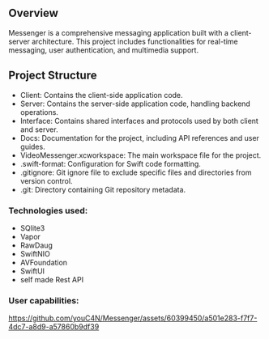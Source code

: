 ## Overview

Messenger is a comprehensive messaging application built with a client-server architecture. This project includes functionalities for real-time messaging, user authentication, and multimedia support.

## Project Structure

- Client: Contains the client-side application code.
- Server: Contains the server-side application code, handling backend operations.
- Interface: Contains shared interfaces and protocols used by both client and server.
- Docs: Documentation for the project, including API references and user guides.
- VideoMessenger.xcworkspace: The main workspace file for the project.
- .swift-format: Configuration for Swift code formatting.
- .gitignore: Git ignore file to exclude specific files and directories from version control.
- .git: Directory containing Git repository metadata.


### Technologies used: 
- SQlite3
- Vapor
- RawDaug
- SwiftNIO
- AVFoundation
- SwiftUI
- self made Rest API


### User capabilities:

https://github.com/youC4N/Messenger/assets/60399450/a501e283-f7f7-4dc7-a8d9-a57860b9df39

